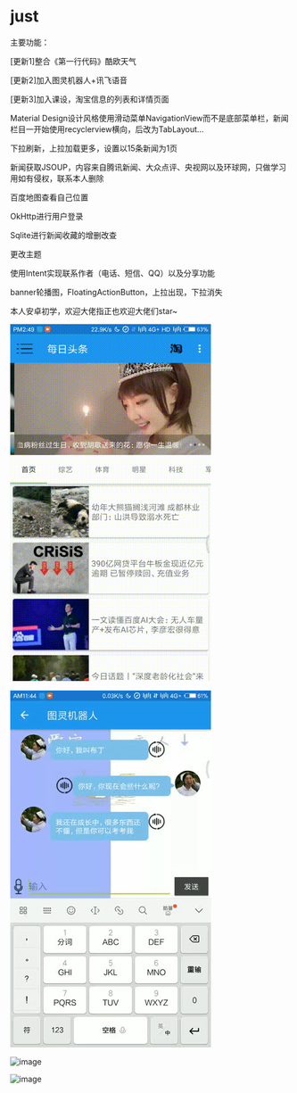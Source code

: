 # just

主要功能：

[更新1]整合《第一行代码》酷欧天气

[更新2]加入图灵机器人+讯飞语音

[更新3]加入课设，淘宝信息的列表和详情页面

Material Design设计风格使用滑动菜单NavigationView而不是底部菜单栏，新闻栏目一开始使用recyclerview横向，后改为TabLayout...

下拉刷新，上拉加载更多，设置以15条新闻为1页

新闻获取JSOUP，内容来自腾讯新闻、大众点评、央视网以及环球网，只做学习用如有侵权，联系本人删除

百度地图查看自己位置

OkHttp进行用户登录

Sqlite进行新闻收藏的增删改查

更改主题

使用Intent实现联系作者（电话、短信、QQ）以及分享功能

banner轮播图，FloatingActionButton，上拉出现，下拉消失

本人安卓初学，欢迎大佬指正也欢迎大佬们star~ 

![image](https://github.com/NTDXYG/just/blob/master/img/4.gif)

![image](https://github.com/NTDXYG/just/blob/master/img/2.gif)

![image](https://github.com/NTDXYG/just/blob/master/img/3.gif)

![image](https://github.com/NTDXYG/just/blob/master/img/1.gif)

